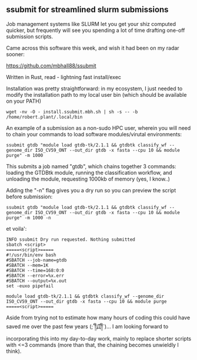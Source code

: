 ## ssubmit for streamlined slurm submissions
Job management systems like SLURM let you get your shiz computed quicker, but frequently will see you spending a lot of time drafting one-off submission scripts.

Came across this software this week, and wish it had been on my radar sooner:

https://github.com/mbhall88/ssubmit

Written in Rust, read - lightning fast install/exec

Installation was pretty straightforward: in my ecosystem, I just needed to modify the installation path to my local user bin (which should be available on your PATH)
```tsql
wget -nv -O - install.ssubmit.mbh.sh | sh -s -- -b /home/robert.plant/.local/bin
 ```
An example of a submission as a non-sudo HPC user, wherein you will need to chain your commands to load software modules/virutal environments:
```tsql
ssubmit gtdb "module load gtdb-tk/2.1.1 && gtdbtk classify_wf --genome_dir ISO_CV59_ONT --out_dir gtdb -x fasta --cpu 10 && module purge" -m 1000
```
This submits a job named "gtdb", which chains together 3 commands: loading the GTDBtk module, running the classification workflow, and unloading the module, requesting 1000kb of memory (yes, I know..)

Adding the "-n" flag gives you a dry run so you can preview the script before submission:
```tsql
ssubmit gtdb "module load gtdb-tk/2.1.1 && gtdbtk classify_wf --genome_dir ISO_CV59_ONT --out_dir gtdb -x fasta --cpu 10 && module purge" -m 1000 -n
```
et voila':
```tsql
INFO ssubmit Dry run requested. Nothing submitted
sbatch <script>
=====<script>=====
#!/usr/bin/env bash
#SBATCH --job-name=gtdb
#SBATCH --mem=1K
#SBATCH --time=168:0:0
#SBATCH --error=%x.err
#SBATCH --output=%x.out
set -euxo pipefail

module load gtdb-tk/2.1.1 && gtdbtk classify_wf --genome_dir ISO_CV59_ONT --out_dir gtdb -x fasta --cpu 10 && module purge
=====<script>=====
```
Aside from trying not to estimate how many hours of coding this could have saved me over the past few years (;´༎ຶД༎ຶ`)... I am looking forward to incorporating this into my day-to-day work, mainly to replace shorter scripts with <=3 commands (more than that, the chaining becomes unwieldly I think).
